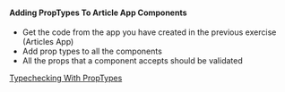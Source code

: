 #### Adding PropTypes To Article App Components

- Get the code from the app you have created in the previous exercise (Articles App)
- Add prop types to all the components
- All the props that a component accepts should be validated

[Typechecking With PropTypes](https://reactjs.org/docs/typechecking-with-proptypes.html)

